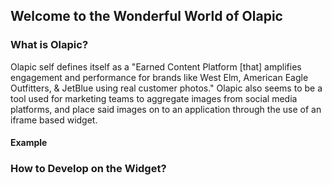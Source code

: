 ##  Welcome to the Wonderful World of Olapic

###  What is Olapic? 
Olapic self defines itself as a "Earned Content Platform [that] amplifies engagement and performance for brands like West Elm, American Eagle Outfitters, & JetBlue using real customer photos." Olapic also seems to be a tool used for marketing teams to aggregate images from social media platforms, and place said images on to an application through the use of an iframe based widget. 

#### Example



###  How to Develop on the Widget? 

